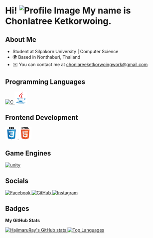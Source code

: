 # Hi! ![Profile Image](https://user-images.githubusercontent.com/18350557/176309783-0785949b-9127-417c-8b55-ab5a4333674e.gif) My name is Chonlatree Ketkorwoing.

## About Me

- Student at Silpakorn University | Computer Science
- 🌍 Based in Nonthaburi, Thailand
- ✉️ You can contact me at [chonlareeketkorwoingwork@gmail.com](mailto:chonlareeketkorwoingwork@gmail.com)

## Programming Languages

<p align="left">
    <a href="https://docs.microsoft.com/en-us/cpp/?view=msvc-170" target="_blank" rel="noreferrer">
        <img src="https://raw.githubusercontent.com/danielcranney/readme-generator/main/public/icons/skills/c-colored.svg" width="36" height="36" alt="C" />
    </a>
    <a href="https://www.java.com" target="_blank" rel="noreferrer">
        <img src="https://raw.githubusercontent.com/devicons/devicon/master/icons/java/java-original.svg" alt="Java" width="40" height="40"/>
    </a>
</p>

## Frontend Development

<p align="left"> <a href="https://www.w3schools.com/css/" target="_blank" rel="noreferrer"> <img src="https://raw.githubusercontent.com/devicons/devicon/master/icons/css3/css3-original-wordmark.svg" alt="css3" width="40" height="40"/> </a> <a href="https://www.w3.org/html/" target="_blank" rel="noreferrer"> <img src="https://raw.githubusercontent.com/devicons/devicon/master/icons/html5/html5-original-wordmark.svg" alt="html5" width="40" height="40"/> </a> </p>


## Game Engines

<p align="left"> 
    <a href="https://unity.com/" target="_blank" rel="noreferrer"> 
    <img src="https://files.rubixdev.de/logos/unity.svg" alt="unity" width="40" height="40"/>
    </a> 
</p>


## Socials

<p align="left">
    <a href="https://www.facebook.com/hajimaruuu" target="_blank" rel="noreferrer">
        <img src="https://raw.githubusercontent.com/danielcranney/readme-generator/main/public/icons/socials/facebook.svg" width="32" height="32" alt="Facebook" />
    </a>
    <a href="https://www.github.com/HajimaruRay" target="_blank" rel="noreferrer">
        <img src="https://www.iconsdb.com/icons/preview/white/github-11-xxl.png" width="32" height="32" alt="GitHub" />
    </a>
    <a href="https://www.instagram.com/hajimaruuu/" target="_blank" rel="noreferrer">
        <img src="https://raw.githubusercontent.com/danielcranney/readme-generator/main/public/icons/socials/instagram.svg" width="32" height="32" alt="Instagram" />
    </a>
</p>

## Badges

**My GitHub Stats**

<a href="http://www.github.com/HajimaruRay">
    <img src="https://github-readme-stats.vercel.app/api?username=HajimaruRay&show_icons=true&hide=&count_private=true&title_color=0891b2&text_color=ffffff&icon_color=0891b2&bg_color=1c1917&hide_border=true&show_icons=true" alt="HajimaruRay's GitHub stats" />
</a>

<a href="https://github.com/HajimaruRay" align="left">
    <img src="https://github-readme-stats.vercel.app/api/top-langs/?username=HajimaruRay&langs_count=10&title_color=0891b2&text_color=ffffff&icon_color=0891b2&bg_color=1c1917&hide_border=true&locale=en&custom_title=Top%20Languages" alt="Top Languages" />
</a>
